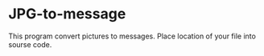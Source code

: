 # JPG-to-message
This program convert pictures to messages.
Place location of your file into sourse code.
